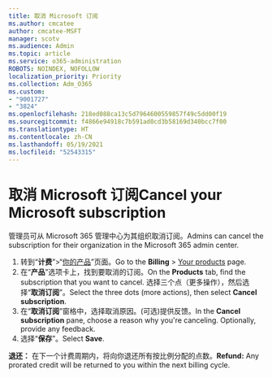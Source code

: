 ```yaml
---
title: 取消 Microsoft 订阅
ms.author: cmcatee
author: cmcatee-MSFT
manager: scotv
ms.audience: Admin
ms.topic: article
ms.service: o365-administration
ROBOTS: NOINDEX, NOFOLLOW
localization_priority: Priority
ms.collection: Adm_O365
ms.custom:
- "9001727"
- "3824"
ms.openlocfilehash: 218ed088ca13c5d7964600559857f49c5dd00f19
ms.sourcegitcommit: f4866e94918c7b591ad0cd3b58169d340bcc7f00
ms.translationtype: HT
ms.contentlocale: zh-CN
ms.lasthandoff: 05/19/2021
ms.locfileid: "52543315"
---
```

# <a name="cancel-your-microsoft-subscription"></a><span data-ttu-id="c40ac-102">取消 Microsoft 订阅</span><span class="sxs-lookup"><span data-stu-id="c40ac-102">Cancel your Microsoft subscription</span></span>

<span data-ttu-id="c40ac-103">管理员可从 Microsoft 365 管理中心为其组织取消订阅。</span><span class="sxs-lookup"><span data-stu-id="c40ac-103">Admins can cancel the subscription for their organization in the Microsoft 365 admin center.</span></span>

1. <span data-ttu-id="c40ac-104">转到“**计费**”\>“[你的产品](https://go.microsoft.com/fwlink/p/?linkid=842054)”页面。</span><span class="sxs-lookup"><span data-stu-id="c40ac-104">Go to the **Billing** \> [Your products](https://go.microsoft.com/fwlink/p/?linkid=842054) page.</span></span>
2. <span data-ttu-id="c40ac-105">在“**产品**”选项卡上，找到要取消的订阅。</span><span class="sxs-lookup"><span data-stu-id="c40ac-105">On the **Products** tab, find the subscription that you want to cancel.</span></span> <span data-ttu-id="c40ac-106">选择三个点（更多操作），然后选择“**取消订阅**”。</span><span class="sxs-lookup"><span data-stu-id="c40ac-106">Select the three dots (more actions), then select **Cancel subscription**.</span></span>
3. <span data-ttu-id="c40ac-p102">在“**取消订阅**”窗格中，选择取消原因。(可选)提供反馈。</span><span class="sxs-lookup"><span data-stu-id="c40ac-p102">In the **Cancel subscription** pane, choose a reason why you're canceling. Optionally, provide any feedback.</span></span>
4. <span data-ttu-id="c40ac-109">选择“**保存**”。</span><span class="sxs-lookup"><span data-stu-id="c40ac-109">Select **Save**.</span></span>

<span data-ttu-id="c40ac-110">**退还：** 在下一个计费周期内，将向你退还所有按比例分配的点数。</span><span class="sxs-lookup"><span data-stu-id="c40ac-110">**Refund:** Any prorated credit will be returned to you within the next billing cycle.</span></span>